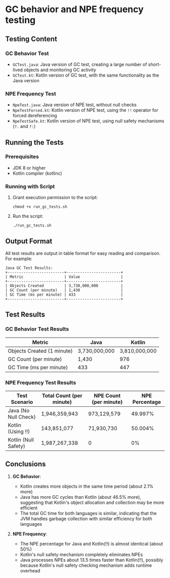 # GC behavior and NPE frequency testing

## Testing Content

### GC Behavior Test
- `GCTest.java`: Java version of GC test, creating a large number of short-lived objects and monitoring GC activity
- `GCTest.kt`: Kotlin version of GC test, with the same functionality as the Java version

### NPE Frequency Test
- `NpeTest.java`: Java version of NPE test, without null checks
- `NpeTestForced.kt`: Kotlin version of NPE test, using the `!!` operator for forced dereferencing
- `NpeTestSafe.kt`: Kotlin version of NPE test, using null safety mechanisms (`?.` and `?:`)

## Running the Tests

### Prerequisites
- JDK 8 or higher
- Kotlin compiler (kotlinc)

### Running with Script
1. Grant execution permission to the script:
   ```
   chmod +x run_gc_tests.sh
   ```

2. Run the script:
   ```
   ./run_gc_tests.sh
   ```

## Output Format

All test results are output in table format for easy reading and comparison. For example:

```
Java GC Test Results:
+-------------------------+------------------------+
| Metric                  | Value                  |
+-------------------------+------------------------+
| Objects Created         | 3,730,000,000          |
| GC Count (per minute)   | 1,430                  |
| GC Time (ms per minute) | 433                    |
+-------------------------+------------------------+
```

## Test Results

### GC Behavior Test Results

| Metric | Java | Kotlin |
| --- | --- | --- |
| Objects Created (1 minute) | 3,730,000,000 | 3,810,000,000 |
| GC Count (per minute) | 1,430 | 976 |
| GC Time (ms per minute) | 433 | 447 |

### NPE Frequency Test Results

| Test Scenario | Total Count (per minute) | NPE Count (per minute)| NPE Percentage |
| --- | --- | --- | --- |
| Java (No Null Check) | 1,946,359,943 | 973,129,579 | 49.997% |
| Kotlin (Using !!) | 143,851,077 | 71,930,730 | 50.004% |
| Kotlin (Null Safety) | 1,987,267,338 | 0 | 0% |

## Conclusions

1. **GC Behavior**:
   - Kotlin creates more objects in the same time period (about 2.1% more)
   - Java has more GC cycles than Kotlin (about 46.5% more), suggesting that Kotlin's object allocation and collection may be more efficient
   - The total GC time for both languages is similar, indicating that the JVM handles garbage collection with similar efficiency for both languages

2. **NPE Frequency**:
   - The NPE percentage for Java and Kotlin(!!) is almost identical (about 50%)
   - Kotlin's null safety mechanism completely eliminates NPEs
   - Java processes NPEs about 13.5 times faster than Kotlin(!!), possibly because Kotlin's null safety checking mechanism adds runtime overhead 